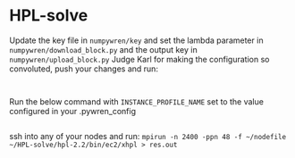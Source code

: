 # HPL-solve
Update the key file in `numpywren/key` and set the lambda parameter in `numpywren/download_block.py` and the output key in `numpywren/upload_block.py`
Judge Karl for making the configuration so convoluted, push your changes and run:
```cp ec2standalone.cloudinit.template ~/pywren/pywren/ec2_standalone_files/
```
```pywren standalone launch_instances 50  --pywren_git_branch=standalone-multiple-executors --spot_price=3.
```
Run the below command with `INSTANCE_PROFILE_NAME` set to the value configured in your .pywren\_config
```sudo bash broadcast_nodes INSTANCE_PROFILE_NAME
```
ssh into any of your nodes and run:
```mpirun -n 2400 -ppn 48 -f ~/nodefile ~/HPL-solve/hpl-2.2/bin/ec2/xhpl > res.out```
